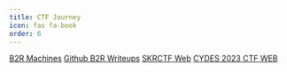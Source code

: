 ```yaml
---
title: CTF Journey
icon: fas fa-book
order: 6
---
```

[B2R Machines](https://jackmeister.gitbook.io/zctf-writeups/hack-the-box/linux/bashed)
[Github B2R Writeups](https://github.com/0xJackmeister/HTB-Notes)
[SKRCTF Web](https://github.com/0xJackmeister/SKR-CTF-Writeup)
[CYDES 2023 CTF WEB](https://github.com/0xJackmeister/CYDES-CTF-2023)
